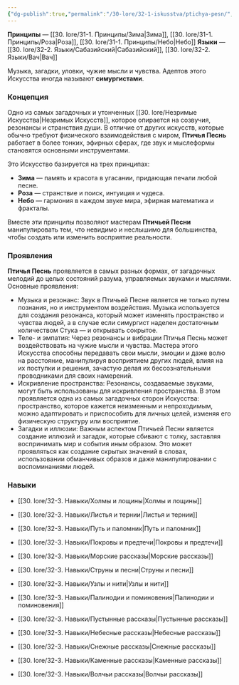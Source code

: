 ```yaml
---
{"dg-publish":true,"permalink":"/30-lore/32-1-iskusstva/ptichya-pesn/","tags":["незримое/искусство"]}
---
```


**Принципы** — [[30. lore/31-1. Принципы/Зима\|Зима]], [[30. lore/31-1. Принципы/Роза\|Роза]], [[30. lore/31-1. Принципы/Небо\|Небо]]
**Языки** — [[30. lore/32-2. Языки/Сабазийский\|Сабазийский]], [[30. lore/32-2. Языки/Вач\|Вач]]

Музыка, загадки, уловки, чужие мысли и чувства. Адептов этого Искусства иногда называют **симургистами**.
### Концепция
Одно из самых загадочных и утонченных [[30. lore/Незримые Искусства\|Незримых Искусств]], которое опирается на созвучия, резонансы и странствия души. В отличие от других искусств, которые обычно требуют физического взаимодействия с миром, **Птичья Песнь** работает в более тонких, эфирных сферах, где звук и мыслеформы становятся основными инструментами.

Это Искусство базируется на трех принципах: 
- **Зима** — память и красота в угасании, придающая печали любой песне. 
- **Роза** — странствие и поиск, интуиция и чудеса.
- **Небо** — гармония в каждом звуке мира, эфирная математика и фракталы.

Вместе эти принципы позволяют мастерам **Птичьей Песни** манипулировать тем, что невидимо и неслышимо для большинства, чтобы создать или изменить восприятие реальности.
### Проявления
**Птичья Песнь** проявляется в самых разных формах, от загадочных мелодий до целых состояний разума, управляемых звуками и мыслями. Основные проявления:

- Музыка и резонанс: Звук в Птичьей Песне является не только путем познания, но и инструментом воздействия. Музыка используется для создания резонанса, который может изменять пространство и чувства людей, а в случае если симургист наделен достаточным количеством Стука — и открывать сокрытое. 
- Теле- и эмпатия: Через резонансы и вибрации Птичья Песнь может воздействовать на чужие мысли и чувства. Мастера этого Искусства способны передавать свои мысли, эмоции и даже волю на расстояние, манипулируя восприятием других людей, влияя на их поступки и решения, зачастую делая их бессознательными проводниками для своих намерений.
- Искривление пространства: Резонансы, создаваемые звуками, могут быть использованы для искривления пространства. В этом проявляется одна из самых загадочных сторон Искусства: пространство, которое кажется неизменным и непроходимым, можно адаптировать и приспособить для личных целей, изменяя его физическую структуру или восприятие.
- Загадки и иллюзии: Важным аспектом Птичьей Песни является создание иллюзий и загадок, которые сбивают с толку, заставляя воспринимать мир и события иным образом. Это может проявляться как создание скрытых значений в словах, использовании обманчивых образов и даже манипулировании с воспоминаниями людей.
### Навыки
- [[30. lore/32-3. Навыки/Холмы и лощины\|Холмы и лощины]]
- [[30. lore/32-3. Навыки/Листья и тернии\|Листья и тернии]]
- [[30. lore/32-3. Навыки/Путь и паломник\|Путь и паломник]]
- [[30. lore/32-3. Навыки/Покровы и предтечи\|Покровы и предтечи]]
- [[30. lore/32-3. Навыки/Морские рассказы\|Морские рассказы]]
- [[30. lore/32-3. Навыки/Струны и песни\|Струны и песни]]
- [[30. lore/32-3. Навыки/Узлы и нити\|Узлы и нити]]

- [[30. lore/32-3. Навыки/Палинодии и поминовения\|Палинодии и поминовения]]
- [[30. lore/32-3. Навыки/Пустынные рассказы\|Пустынные рассказы]]
- [[30. lore/32-3. Навыки/Небесные рассказы\|Небесные рассказы]]
- [[30. lore/32-3. Навыки/Снежные рассказы\|Снежные рассказы]]
- [[30. lore/32-3. Навыки/Каменные рассказы\|Каменные рассказы]]
- [[30. lore/32-3. Навыки/Волчьи рассказы\|Волчьи рассказы]]